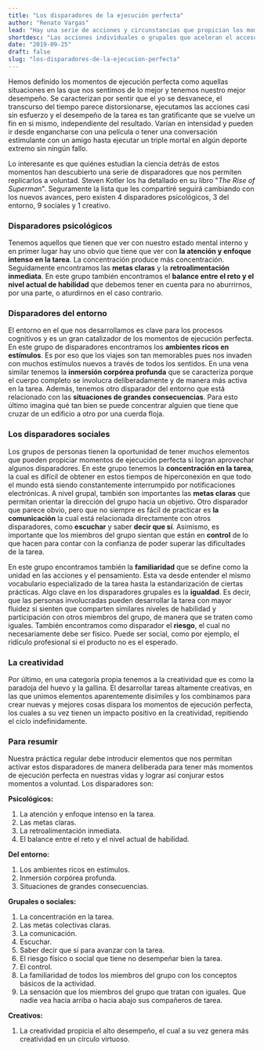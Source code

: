 ```yaml
---
title: "Los disparadores de la ejecución perfecta"
author: "Renato Vargas"
lead: "Hay una serie de acciones y circunstancias que propician los momentos de ejecución perfecta. Algunas de estas son individuales y otras suceden cuando estamos con grupos. Conocerlas nos ayuda a diseñar prácticas que nos ayuden a tener un alto desempeño de manera deliberada."
shortdesc: "Las acciones individuales o grupales que aceleran el acceso a momentos de ejecución perfecta de manera deliberada."
date: "2019-09-25"
draft: false
slug: "los-disparadores-de-la-ejecucion-perfecta"
---
```


Hemos definido los momentos de ejecución perfecta como aquellas situaciones en las que nos sentimos de lo mejor y tenemos nuestro mejor desempeño. Se caracterizan por sentir que el yo se desvanece, el transcurso del tiempo parece distorsionarse, ejecutamos las acciones casi sin esfuerzo y el desempeño de la tarea es tan gratificante que se vuelve un fin en si mismo, independiente del resultado. Varían en intensidad y pueden ir desde engancharse con una película o tener una conversación estimulante con un amigo hasta ejecutar un triple mortal en algún deporte extremo sin ningún fallo. 

Lo interesante es que quiénes estudian la ciencia detrás de estos momentos han descubierto una serie de disparadores que nos permiten replicarlos a voluntad. Steven Kotler los ha detallado en su libro "*The Rise of Superman*". Seguramente la lista que les compartiré seguirá cambiando con los nuevos avances, pero existen 4 disparadores psicológicos, 3 del entorno, 9 sociales y 1 creativo.

### Disparadores psicológicos

Tenemos aquellos que tienen que ver con nuestro estado mental interno y en primer lugar hay uno obvio que tiene que ver con **la atención y enfoque intenso en la tarea**. La concentración produce más concentración. Seguidamente encontramos las **metas claras** y la **retroalimentación inmediata**. En este grupo también encontramos el **balance entre el reto y el nivel actual de habilidad** que debemos tener en cuenta para no aburrirnos, por una parte, o aturdirnos en el caso contrario.

### Disparadores del entorno

El entorno en el que nos desarrollamos es clave para los procesos cognitivos y es un gran catalizador de los momentos de ejecución perfecta. En este grupo de disparadores encontramos los **ambientes ricos en estímulos**. Es por eso que los viajes son tan memorables pues nos invaden con muchos estímulos nuevos a través de todos los sentidos. En una vena similar tenemos la **inmersión corpórea profunda** que se caracteriza porque el cuerpo completo se involucra deliberadamente y de manera más activa en la tarea. Además, tenemos otro disparador del entorno que está relacionado con las **situaciones de grandes consecuencias**. Para esto último imagina qué tan bien se puede concentrar alguien que tiene que cruzar de un edificio a otro por una cuerda floja.

### Los disparadores sociales

Los grupos de personas tienen la oportunidad de tener muchos elementos que pueden propiciar momentos de ejecución perfecta si logran aprovechar algunos disparadores. En este grupo tenemos la **concentración en la tarea**, la cual es difícil de obtener en estos tiempos de hiperconexión en que todo el mundo está siendo constantemente interrumpido por notificaciones electrónicas. A nivel grupal, también son importantes las **metas claras** que permitan orientar la dirección del grupo hacia un objetivo. Otro disparador que parece obvio, pero que no siempre es fácil de practicar es **la comunicación** la cual está relacionada directamente con otros disparadores, como **escuchar** y saber **decir que sí**. Asimismo, es importante que los miembros del grupo sientan que están en **control** de lo que hacen para contar con la confianza de poder superar las dificultades de la tarea.

En este grupo encontramos también la **familiaridad** que se define como la unidad en las acciones y el pensamiento. Esta va desde entender el mismo vocabulario especializado de la tarea hasta la estandarización de ciertas prácticas. Algo clave en los disparadores grupales es la **igualdad**. Es decir, que las personas involucradas pueden desarrollar la tarea con mayor fluidez si sienten que comparten similares niveles de habilidad y participación con otros miembros del grupo, de manera que se traten como iguales. También encontramos como disparador el **riesgo**, el cual no necesariamente debe ser físico. Puede ser social, como por ejemplo, el ridículo profesional si el producto no es el esperado.

### La creatividad

Por último, en una categoría propia tenemos a la creatividad que es como la paradoja del huevo y la gallina. El desarrollar tareas altamente creativas, en las que unimos elementos aparentemente disímiles y los combinamos para crear nuevas y mejores cosas dispara los momentos de ejecución perfecta, los cuales a su vez tienen un impacto positivo en la creatividad, repitiendo el ciclo indefinidamente. 

### Para resumir

Nuestra práctica regular debe introducir elementos que nos permitan activar estos disparadores de manera deliberada para tener más momentos de ejecución perfecta en nuestras vidas y lograr así conjurar estos momentos a voluntad. Los disparadores son:

**Psicológicos:**

1. La atención y enfoque intenso en la tarea.
2. Las metas claras.
3. La retroalimentación inmediata.
4. El balance entre el reto y el nivel actual de habilidad.

**Del entorno:**

1. Los ambientes ricos en estímulos.
1. Inmersión corpórea profunda.
2. Situaciones de grandes consecuencias.

**Grupales o sociales:**

1. La concentración en la tarea.
2. Las metas colectivas claras.
3. La comunicación.
4. Escuchar.
5. Saber decir que sí para avanzar con la tarea.
6. El riesgo físico o social que tiene no desempeñar bien la tarea.
7. El control.
8. La familiaridad de todos los miembros del grupo con los conceptos básicos de la actividad.
9. La sensación que los miembros del grupo que tratan con iguales. Que nadie vea hacia arriba o hacia abajo sus compañeros de tarea.

**Creativos:**

1. La creatividad propicia el alto desempeño, el cual a su vez genera más creatividad en un círculo virtuoso.

